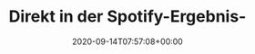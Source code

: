 ---
retweeted: false
source: <a href="https://about.twitter.com/products/tweetdeck" rel="nofollow">TweetDeck</a>
entities:
  user_mentions:
  - name: 8kids
    screen_name: 8kidsofficial
    indices:
    - '43'
    - '57'
    id_str: '836263787082747905'
    id: '836263787082747905'
  urls: []
  symbols: []
  media:
  - expanded_url: https://twitter.com/bascht/status/1305415268273881088/photo/1
    indices:
    - '60'
    - '83'
    url: https://t.co/DJ0ojATHKy
    media_url: http://pbs.twimg.com/media/Eh3ENibXkAA5jJK.png
    id_str: '1305415203866251264'
    id: '1305415203866251264'
    media_url_https: https://pbs.twimg.com/media/Eh3ENibXkAA5jJK.png
    sizes:
      large:
        w: '510'
        h: '480'
        resize: fit
      medium:
        w: '510'
        h: '480'
        resize: fit
      small:
        w: '510'
        h: '480'
        resize: fit
      thumb:
        w: '150'
        h: '150'
        resize: crop
    type: photo
    display_url: pic.twitter.com/DJ0ojATHKy
  hashtags: []
display_text_range:
- '0'
- '83'
favorite_count: '1'
id_str: '1305415268273881088'
truncated: false
retweet_count: '0'
id: '1305415268273881088'
possibly_sensitive: false
created_at: Mon Sep 14 07:57:08 +0000 2020
favorited: false
full_text: "Direkt in der Spotify-Ergebnis-Liste neben [@8kidsofficial](https://twitter.com/8kidsofficial)
  \U0001F918"
lang: de
extended_entities:
  media:
  - expanded_url: https://twitter.com/bascht/status/1305415268273881088/photo/1
    indices:
    - '60'
    - '83'
    url: https://t.co/DJ0ojATHKy
    media_url: http://pbs.twimg.com/media/Eh3ENibXkAA5jJK.png
    id_str: '1305415203866251264'
    id: '1305415203866251264'
    media_url_https: https://pbs.twimg.com/media/Eh3ENibXkAA5jJK.png
    sizes:
      large:
        w: '510'
        h: '480'
        resize: fit
      medium:
        w: '510'
        h: '480'
        resize: fit
      small:
        w: '510'
        h: '480'
        resize: fit
      thumb:
        w: '150'
        h: '150'
        resize: crop
    type: photo
    display_url: pic.twitter.com/DJ0ojATHKy
tags:
- pesos:twitter
date: '2020-09-14T07:57:08+00:00'
src: https://twitter.com/bascht/status/1305415268273881088
original_url: https://twitter.com/bascht/status/1305415268273881088
type: twitter_tweet
media_url: https://img.bascht.com/twitter/pbs.twimg.com/media/Eh3ENibXkAA5jJK.png
text: "Direkt in der Spotify-Ergebnis-Liste neben [@8kidsofficial](https://twitter.com/8kidsofficial)
  \U0001F918"
title: Direkt in der Spotify-Ergebnis-

---